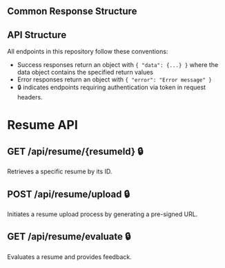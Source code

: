 ## Common Response Structure

## API Structure
All endpoints in this repository follow these conventions:
- Success responses return an object with `{ "data": {...} }` where the data object contains the specified return values
- Error responses return an object with `{ "error": "Error message" }`
- 🔒 indicates endpoints requiring authentication via token in request headers.


# Resume API

## GET /api/resume/{resumeId} 🔒
Retrieves a specific resume by its ID.


## POST /api/resume/upload 🔒
Initiates a resume upload process by generating a pre-signed URL.


## GET /api/resume/evaluate 🔒
Evaluates a resume and provides feedback.

